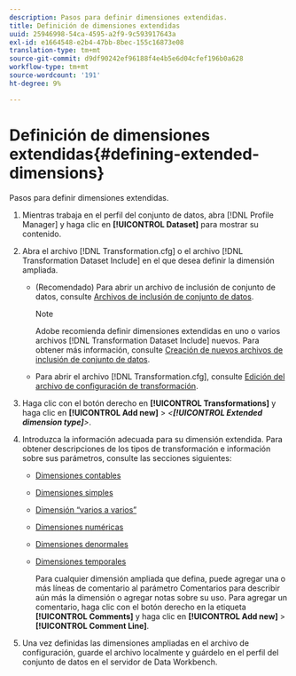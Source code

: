 ```yaml
---
description: Pasos para definir dimensiones extendidas.
title: Definición de dimensiones extendidas
uuid: 25946998-54ca-4595-a2f9-9c593917643a
exl-id: e1664548-e2b4-47bb-8bec-155c16873e08
translation-type: tm+mt
source-git-commit: d9df90242ef96188f4e4b5e6d04cfef196b0a628
workflow-type: tm+mt
source-wordcount: '191'
ht-degree: 9%

---
```


# Definición de dimensiones extendidas{#defining-extended-dimensions}

Pasos para definir dimensiones extendidas.

1. Mientras trabaja en el perfil del conjunto de datos, abra [!DNL Profile Manager] y haga clic en **[!UICONTROL Dataset]** para mostrar su contenido.
1. Abra el archivo [!DNL Transformation.cfg] o el archivo [!DNL Transformation Dataset Include] en el que desea definir la dimensión ampliada.

   * (Recomendado) Para abrir un archivo de inclusión de conjunto de datos, consulte [Archivos de inclusión de conjunto de datos](../../../home/c-dataset-const-proc/c-dataset-inc-files/c-abt-dataset-inc-files.md).

      >[!NOTE]
      >
      >Adobe recomienda definir dimensiones extendidas en uno o varios archivos [!DNL Transformation Dataset Include] nuevos. Para obtener más información, consulte [Creación de nuevos archivos de inclusión de conjunto de datos](../../../home/c-dataset-const-proc/c-dataset-inc-files/c-work-dataset-inc-files/t-create-new-dataset-inc-files.md#task-b29f30605c374a6ca747ac843337b06e).

   * Para abrir el archivo [!DNL Transformation.cfg], consulte [Edición del archivo de configuración de transformación](../../../home/c-dataset-const-proc/c-trans-config-file/t-edit-trans-config-file.md#task-cfef4142c1bf4437a669d1fdc75cabbc).

1. Haga clic con el botón derecho en **[!UICONTROL Transformations]** y haga clic en **[!UICONTROL Add new]** > *&lt;**[!UICONTROL Extended dimension type]**>*.
1. Introduzca la información adecuada para su dimensión extendida. Para obtener descripciones de los tipos de transformación e información sobre sus parámetros, consulte las secciones siguientes:

   * [Dimensiones contables](../../../home/c-dataset-const-proc/c-ex-dim/c-types-ex-dim/c-count-dim.md#concept-f28b633419494e7bbc510012dbfcc6f8)
   * [Dimensiones simples](../../../home/c-dataset-const-proc/c-ex-dim/c-types-ex-dim/c-simple-dim.md#concept-c1d804dac4094489afe61560d2908181)
   * [Dimensión “varios a varios”](../../../home/c-dataset-const-proc/c-ex-dim/c-types-ex-dim/c-many-dim.md#concept-5ed3cca8b2194d4f96134f6238040998)
   * [Dimensiones numéricas](../../../home/c-dataset-const-proc/c-ex-dim/c-types-ex-dim/c-num-dim.md#concept-8513b9afaff447c8b334410b565b91ed)
   * [Dimensiones denormales](../../../home/c-dataset-const-proc/c-ex-dim/c-types-ex-dim/c-denormal-dim.md#concept-54a2600b8ee748b7acff405daccf3489)
   * [Dimensiones temporales](../../../home/c-dataset-const-proc/c-ex-dim/c-types-ex-dim/c-time-dim.md#concept-1e4eeb8d33964bb2a8d5768d6439df67)

      Para cualquier dimensión ampliada que defina, puede agregar una o más líneas de comentario al parámetro Comentarios para describir aún más la dimensión o agregar notas sobre su uso. Para agregar un comentario, haga clic con el botón derecho en la etiqueta **[!UICONTROL Comments]** y haga clic en **[!UICONTROL Add new]** > **[!UICONTROL Comment Line]**.

1. Una vez definidas las dimensiones ampliadas en el archivo de configuración, guarde el archivo localmente y guárdelo en el perfil del conjunto de datos en el servidor de Data Workbench.
